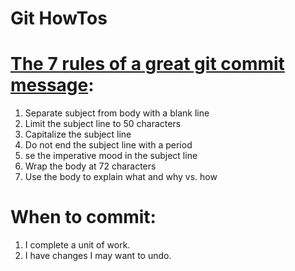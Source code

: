 # Git HowTos

# [The 7 rules of a great git commit message](https://cbea.ms/git-commit/):
1. Separate subject from body with a blank line
2. Limit the subject line to 50 characters
3. Capitalize the subject line
4. Do not end the subject line with a period
5. se the imperative mood in the subject line
6. Wrap the body at 72 characters
7. Use the body to explain what and why vs. how


# When to commit:
1. I complete a unit of work.
2. I have changes I may want to undo.

